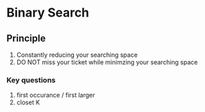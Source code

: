 # Binary Search

## Principle
1. Constantly reducing your searching space
2. DO NOT miss your ticket while minimzing your searching space

### Key questions

1. first occurance / first larger
2. closet K 